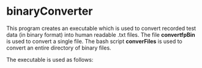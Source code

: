 # binaryConverter
This program creates an executable which is used to convert recorded test data (in binary format) into human readable .txt files. The file **convertfpBin** is used to convert a single file. The bash script **converFiles** is used to convert an entire directory of binary files.

The executable is used as follows:
